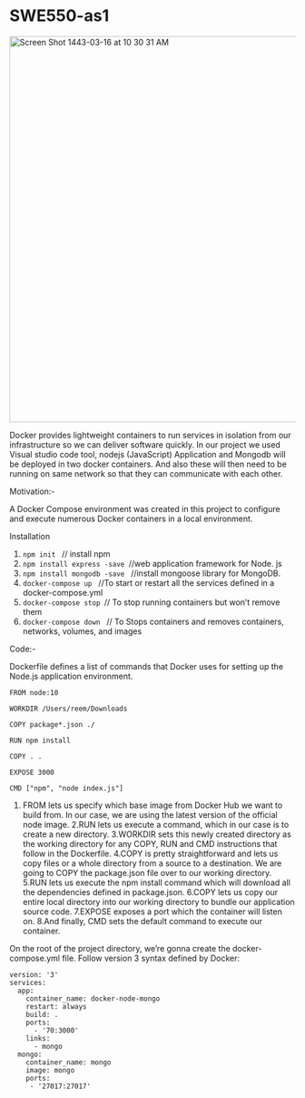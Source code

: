 # SWE550-as1

<img width="679" alt="Screen Shot 1443-03-16 at 10 30 31 AM" src="https://user-images.githubusercontent.com/92275217/139522760-d93223f5-2363-41e4-911c-280eb3e9fe51.png">

Docker provides lightweight containers to run services in isolation from our infrastructure so we can deliver software quickly. In our project we used Visual studio code tool, nodejs (JavaScript) Application and Mongodb will be deployed in two docker containers. And also these will then need to be running on same network so that they can communicate with each other.

Motivation:-

A Docker Compose environment was created in this project to configure and execute numerous Docker containers in a local environment.

Installation
1.	`npm init ` // install npm
2.	`npm install express -save `//web application framework for Node. js
3.	`npm install mongodb -save ` //install mongoose library for MongoDB.
4.	`docker-compose up ` //To start or restart all the services defined in a docker-compose.yml 
5.  `docker-compose stop `// To stop running containers but won’t remove them 
6.  `docker-compose down ` // To Stops containers and removes containers, networks, volumes, and images 



Code:-

Dockerfile defines a list of commands that Docker uses for setting up the Node.js application environment.

```
FROM node:10

WORKDIR /Users/reem/Downloads

COPY package*.json ./

RUN npm install

COPY . .

EXPOSE 3000

CMD ["npm", "node index.js"]
```

1. FROM lets us specify which base image from Docker Hub we want to build from. In our case, we are using the latest version of the official node image.
2.RUN lets us execute a command, which in our case is to create a new directory.
3.WORKDIR sets this newly created directory as the working directory for any COPY, RUN and CMD instructions that follow in the Dockerfile.
4.COPY is pretty straightforward and lets us copy files or a whole directory from a source to a destination. We are going to COPY the package.json file over to our working directory.
5.RUN lets us execute the npm install command which will download all the dependencies defined in package.json.
6.COPY lets us copy our entire local directory into our working directory to bundle our application source code.
7.EXPOSE exposes a port which the container will listen on.
8.And finally, CMD sets the default command to execute our container.



On the root of the project directory, we’re gonna create the docker-compose.yml file. Follow version 3 syntax defined by Docker:
```
version: '3'
services:
  app:
    container_name: docker-node-mongo
    restart: always
    build: .
    ports:
      - '70:3000'
    links:
      - mongo
  mongo:
    container_name: mongo 
    image: mongo
    ports:
     - '27017:27017' 
```








